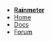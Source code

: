 * **[Rainmeter](http://rainmeter.net)**
* [Home](http://rainmeter.net)
* [Docs](http://docs.rainmeter.net)
* [Forum](http://rainmeter.net/forum)